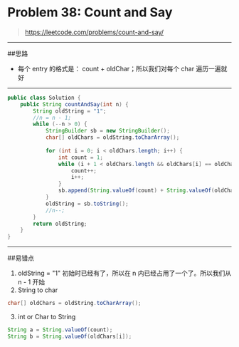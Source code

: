 # Problem 38: Count and Say


> https://leetcode.com/problems/count-and-say/

----------
##思路
* 每个 entry 的格式是： count + oldChar；所以我们对每个 char 遍历一遍就好

--------
```java
public class Solution {
    public String countAndSay(int n) {
        String oldString = "1";
        //n = n - 1;
        while (--n > 0) {
            StringBuilder sb = new StringBuilder();
            char[] oldChars = oldString.toCharArray();
            
            for (int i = 0; i < oldChars.length; i++) {
                int count = 1;
                while (i + 1 < oldChars.length && oldChars[i] == oldChars[i + 1]) {
                    count++;
                    i++;
                }
                sb.append(String.valueOf(count) + String.valueOf(oldChars[i]));
            }
            oldString = sb.toString();
            //n--;
        }
        return oldString;
    }
}
```
------
##易错点

1. oldString = "1" 初始时已经有了，所以在 n 内已经占用了一个了。所以我们从 n - 1 开始
2. String to char
```java
char[] oldChars = oldString.toCharArray();
```
3. int or Char to String
```java
String a = String.valueOf(count);
String b = String.valueOf(oldChars[i]);
```























